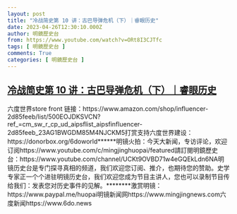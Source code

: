 ```yaml
---
layout: post
title: "冷战简史第 10 讲：古巴导弹危机（下）｜睿眼历史"
date: 2023-04-26T12:30:10.000Z
author: 明鏡歷史台
from: https://www.youtube.com/watch?v=ORt8I3CJTfc
tags: [ 明鏡歷史台 ]
comments: True
categories: [ 明鏡歷史台 ]
---
```

<!--1682512210000-->
[冷战简史第 10 讲：古巴导弹危机（下）｜睿眼历史](https://www.youtube.com/watch?v=ORt8I3CJTfc)
------

<div>
六度世界store front 链接：https://www.amazon.com/shop/influencer-2d85feeb/list/500EOJDKSVCN?ref_=cm_sw_r_cp_ud_aipsflist_aipsfinfluencer-2d85feeb_23AG1BWGDM85M4NJCKM5打赏支持六度世界建设：https://donorbox.org/6doworld******明镜火拍：今天大新闻，专访评论，欢迎订阅https://www.youtube.com/c/mingjinghuopai/featured請訂閱明鏡歷史台：https://www.youtube.com/channel/UCKt9OVBD71w4eGQEkLdn6NA明镜历史台是专门探寻真相的频道，我们欢迎您订阅、推介，也期待您的赞助。史学专家正一个个进驻明镜历史台，我们欢迎您成为节目主讲人，您也可以录制节目传给我们：发表您对历史事件的见解。********激赏明镜：https://www.paypal.me/huopai明镜新闻网https://www.mingjingnews.com六度新闻https://www.6do.news
</div>

